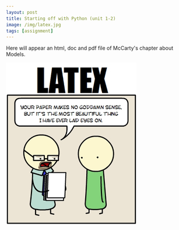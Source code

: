 ```yaml
---
layout: post
title: Starting off with Python (unit 1-2)
image: /img/latex.jpg
tags: [assignment]
---
```


Here will appear an html, doc and pdf file of McCarty's chapter about Models. 


![LaTeX](/img/latex.jpg "latex")


